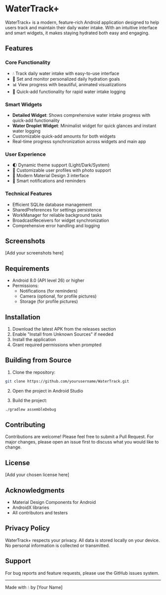 # WaterTrack+

WaterTrack+ is a modern, feature-rich Android application designed to help users track and maintain their daily water intake. With an intuitive interface and smart widgets, it makes staying hydrated both easy and engaging.

## Features

### Core Functionality
- 💧 Track daily water intake with easy-to-use interface
- 🎯 Set and monitor personalized daily hydration goals
- 📊 View progress with beautiful, animated visualizations
- 🔄 Quick-add functionality for rapid water intake logging

### Smart Widgets
- **Detailed Widget**: Shows comprehensive water intake progress with quick-add functionality
- **Water Droplet Widget**: Minimalist widget for quick glances and instant water logging
- Customizable quick-add amounts for both widgets
- Real-time progress synchronization across widgets and main app

### User Experience
- 🌓 Dynamic theme support (Light/Dark/System)
- 👤 Customizable user profiles with photo support
- 📱 Modern Material Design 3 interface
- 🔔 Smart notifications and reminders

### Technical Features
- Efficient SQLite database management
- SharedPreferences for settings persistence
- WorkManager for reliable background tasks
- BroadcastReceivers for widget synchronization
- Comprehensive error handling and logging

## Screenshots
[Add your screenshots here]

## Requirements
- Android 8.0 (API level 26) or higher
- Permissions:
  - Notifications (for reminders)
  - Camera (optional, for profile pictures)
  - Storage (for profile pictures)

## Installation
1. Download the latest APK from the releases section
2. Enable "Install from Unknown Sources" if needed
3. Install the application
4. Grant required permissions when prompted

## Building from Source
1. Clone the repository:
```bash
git clone https://github.com/yourusername/WaterTrack.git
```

2. Open the project in Android Studio

3. Build the project:
```bash
./gradlew assembleDebug
```

## Contributing
Contributions are welcome! Please feel free to submit a Pull Request. For major changes, please open an issue first to discuss what you would like to change.

## License
[Add your chosen license here]

## Acknowledgments
- Material Design Components for Android
- AndroidX libraries
- All contributors and testers

## Privacy Policy
WaterTrack+ respects your privacy. All data is stored locally on your device. No personal information is collected or transmitted.

## Support
For bug reports and feature requests, please use the GitHub issues system.

---
Made with 💧 by [Your Name] 